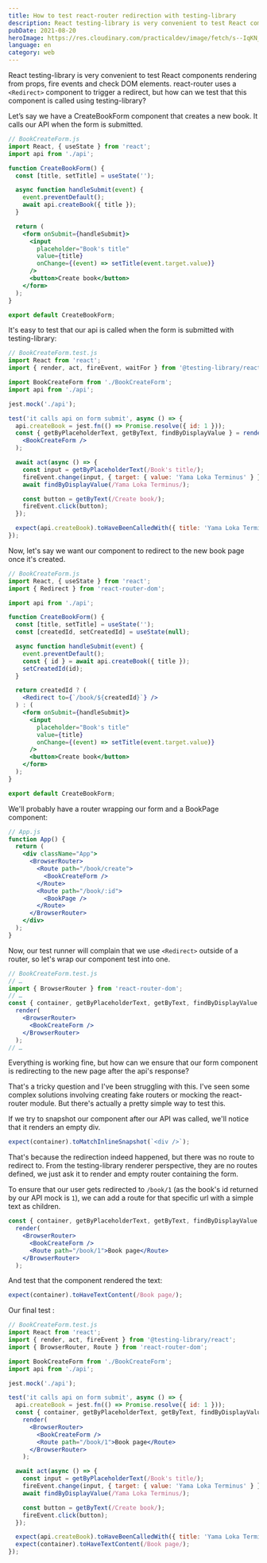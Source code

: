```yaml
---
title: How to test react-router redirection with testing-library
description: React testing-library is very convenient to test React components rendering from props, fire events and check DOM elements. react-router uses a <Redirect> component to trigger a redirect, but how can we test that this component is called using testing-library?
pubDate: 2021-08-20
heroImage: https://res.cloudinary.com/practicaldev/image/fetch/s--IqKN_SSk--/c_imagga_scale,f_auto,fl_progressive,h_420,q_auto,w_1000/https://dev-to-uploads.s3.amazonaws.com/i/b5t7qfsnpnj4531hhi9a.png
language: en
category: web
---
```


React testing-library is very convenient to test React components rendering from props, fire events and check DOM elements. react-router uses a `<Redirect>` component to trigger a redirect, but how can we test that this component is called using testing-library?

Let’s say we have a CreateBookForm component that creates a new book. It calls our API when the form is submitted.

```jsx
// BookCreateForm.js
import React, { useState } from 'react';
import api from './api';

function CreateBookForm() {
  const [title, setTitle] = useState('');

  async function handleSubmit(event) {
    event.preventDefault();
    await api.createBook({ title });
  }

  return (
    <form onSubmit={handleSubmit}>
      <input
        placeholder="Book's title"
        value={title}
        onChange={(event) => setTitle(event.target.value)}
      />
      <button>Create book</button>
    </form>
  );
}

export default CreateBookForm;
```

It's easy to test that our api is called when the form is submitted with testing-library:

```jsx
// BookCreateForm.test.js
import React from 'react';
import { render, act, fireEvent, waitFor } from '@testing-library/react';

import BookCreateForm from './BookCreateForm';
import api from './api';

jest.mock('./api');

test('it calls api on form submit', async () => {
  api.createBook = jest.fn(() => Promise.resolve({ id: 1 }));
  const { getByPlaceholderText, getByText, findByDisplayValue } = render(
    <BookCreateForm />
  );

  await act(async () => {
    const input = getByPlaceholderText(/Book's title/);
    fireEvent.change(input, { target: { value: 'Yama Loka Terminus' } });
    await findByDisplayValue(/Yama Loka Terminus/);

    const button = getByText(/Create book/);
    fireEvent.click(button);
  });

  expect(api.createBook).toHaveBeenCalledWith({ title: 'Yama Loka Terminus' });
});
```

Now, let's say we want our component to redirect to the new book page once it's created.

```jsx
// BookCreateForm.js
import React, { useState } from 'react';
import { Redirect } from 'react-router-dom';

import api from './api';

function CreateBookForm() {
  const [title, setTitle] = useState('');
  const [createdId, setCreatedId] = useState(null);

  async function handleSubmit(event) {
    event.preventDefault();
    const { id } = await api.createBook({ title });
    setCreatedId(id);
  }

  return createdId ? (
    <Redirect to={`/book/${createdId}`} />
  ) : (
    <form onSubmit={handleSubmit}>
      <input
        placeholder="Book's title"
        value={title}
        onChange={(event) => setTitle(event.target.value)}
      />
      <button>Create book</button>
    </form>
  );
}

export default CreateBookForm;
```

We'll probably have a router wrapping our form and a BookPage component:

```jsx
// App.js
function App() {
  return (
    <div className="App">
      <BrowserRouter>
        <Route path="/book/create">
          <BookCreateForm />
        </Route>
        <Route path="/book/:id">
          <BookPage />
        </Route>
      </BrowserRouter>
    </div>
  );
}
```

Now, our test runner will complain that we use `<Redirect>` outside of a router, so let's wrap our component test into one.

```jsx
// BookCreateForm.test.js
// …
import { BrowserRouter } from 'react-router-dom';
// …
const { container, getByPlaceholderText, getByText, findByDisplayValue } =
  render(
    <BrowserRouter>
      <BookCreateForm />
    </BrowserRouter>
  );
// …
```

Everything is working fine, but how can we ensure that our form component is redirecting to the new page after the api's response?

That's a tricky question and I've been struggling with this. I've seen some complex solutions involving creating fake routers or mocking the react-router module. But there's actually a pretty simple way to test this.

If we try to snapshot our component after our API was called, we'll notice that it renders an empty div.

```js
expect(container).toMatchInlineSnapshot(`<div />`);
```

That's because the redirection indeed happened, but there was no route to redirect to. From the testing-library renderer perspective, they are no routes defined, we just ask it to render and empty router containing the form.

To ensure that our user gets redirected to `/book/1` (as the book's id returned by our API mock is `1`), we can add a route for that specific url with a simple text as children.

```jsx
const { container, getByPlaceholderText, getByText, findByDisplayValue } =
  render(
    <BrowserRouter>
      <BookCreateForm />
      <Route path="/book/1">Book page</Route>
    </BrowserRouter>
  );
```

And test that the component rendered the text:

```js
expect(container).toHaveTextContent(/Book page/);
```

Our final test :

```jsx
// BookCreateForm.test.js
import React from 'react';
import { render, act, fireEvent } from '@testing-library/react';
import { BrowserRouter, Route } from 'react-router-dom';

import BookCreateForm from './BookCreateForm';
import api from './api';

jest.mock('./api');

test('it calls api on form submit', async () => {
  api.createBook = jest.fn(() => Promise.resolve({ id: 1 }));
  const { container, getByPlaceholderText, getByText, findByDisplayValue } =
    render(
      <BrowserRouter>
        <BookCreateForm />
        <Route path="/book/1">Book page</Route>
      </BrowserRouter>
    );

  await act(async () => {
    const input = getByPlaceholderText(/Book's title/);
    fireEvent.change(input, { target: { value: 'Yama Loka Terminus' } });
    await findByDisplayValue(/Yama Loka Terminus/);

    const button = getByText(/Create book/);
    fireEvent.click(button);
  });

  expect(api.createBook).toHaveBeenCalledWith({ title: 'Yama Loka Terminus' });
  expect(container).toHaveTextContent(/Book page/);
});
```
